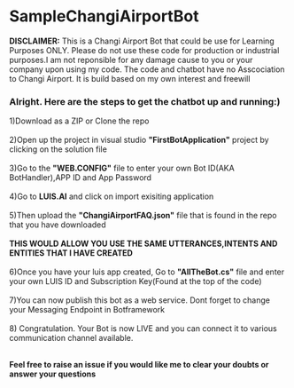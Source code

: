 # SampleChangiAirportBot
<b>DISCLAIMER:</b>
This is a Changi Airport Bot that could be use for Learning Purposes ONLY. 
Please do not use these code for production or industrial purposes.I am not reponsible for any damage cause to you or your company upon using my code.
The code and chatbot have no Asscociation to Changi Airport. It is build based on my own interest and freewill

<h3>Alright. Here are the steps to get the chatbot up and running:)</h3>

1)Download as a ZIP or Clone the repo<br /><br />
2)Open up the project in visual studio <b>"FirstBotApplication"</b> project by clicking on the solution file<br /><br />
3)Go to the <b>"WEB.CONFIG"</b> file to enter your own Bot ID(AKA BotHandler),APP ID and App Password<br /><br />
4)Go to <b>LUIS.AI</b> and click on import exisiting application<br /><br />
5)Then upload the <b>"ChangiAirportFAQ.json"</b> file that is found in the repo that you have downloaded<br /><br />
<b>THIS WOULD ALLOW YOU USE THE SAME UTTERANCES,INTENTS AND ENTITIES THAT I HAVE CREATED</b><br /><br />
6)Once you have your luis app created, Go to <b>"AllTheBot.cs"</b> file and enter your own LUIS ID and Subscription Key(Found at the top of the code)<br /><br />
7)You can now publish this bot as a web service. Dont forget to change your Messaging Endpoint in Botframework<br /><br />
8) Congratulation. Your Bot is now LIVE and you can connect it to various communication channel available.<br /><br />

<b>Feel free to raise an issue if you would like me to clear your doubts or answer your questions</b>






